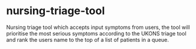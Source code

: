 # nursing-triage-tool
Nursing triage tool which accepts input symptoms from users, the tool will prioritise the most serious symptoms according to the UKONS triage tool and rank the users name to the top of a list of patients in a queue.
